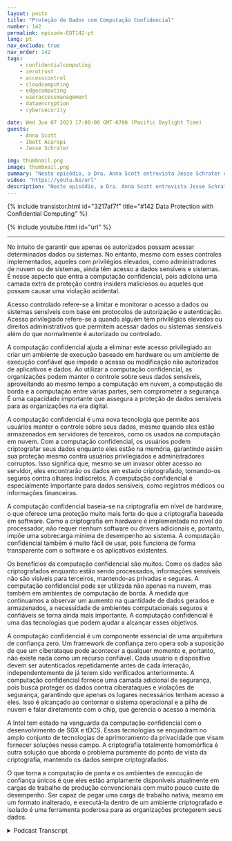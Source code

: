 ```yaml
---
layout: posts
title: "Proteção de Dados com Computação Confidencial"
number: 142
permalink: episode-EDT142-pt
lang: pt
nav_exclude: true
nav_order: 142
tags:
    - confidentialcomputing
    - zerotrust
    - accesscontrol
    - cloudcomputing
    - edgecomputing
    - useraccessmanagement
    - dataencryption
    - cybersecurity

date: Wed Jun 07 2023 17:00:00 GMT-0700 (Pacific Daylight Time)
guests:
    - Anna Scott
    - Ibett Acarapi
    - Jesse Schrater

img: thumbnail.png
image: thumbnail.png
summary: "Neste episódio, a Dra. Anna Scott entrevista Jesse Schrater e Ibett Acarapi sobre como proteger dados usando computação confidencial."
video: "https://youtu.be/url"
description: "Neste episódio, a Dra. Anna Scott entrevista Jesse Schrater e Ibett Acarapi sobre como proteger dados usando computação confidencial."
---
```


<div>
{% include transistor.html id="3217af7f" title="#142 Data Protection with Confidential Computing" %}

{% include youtube.html id="url" %}
</div>

---

No intuito de garantir que apenas os autorizados possam acessar determinados dados ou sistemas. No entanto, mesmo com esses controles implementados, aqueles com privilégios elevados, como administradores de nuvem ou de sistemas, ainda têm acesso a dados sensíveis e sistemas. É nesse aspecto que entra a computação confidencial, pois adiciona uma camada extra de proteção contra insiders maliciosos ou aqueles que possam causar uma violação acidental.

Acesso controlado refere-se a limitar e monitorar o acesso a dados ou sistemas sensíveis com base em protocolos de autorização e autenticação. Acesso privilegiado refere-se a quando alguém tem privilégios elevados ou direitos administrativos que permitem acessar dados ou sistemas sensíveis além do que normalmente é autorizado ou controlado.

A computação confidencial ajuda a eliminar este acesso privilegiado ao criar um ambiente de execução baseado em hardware ou um ambiente de execução confiável que impede o acesso ou modificação não autorizados de aplicativos e dados. Ao utilizar a computação confidencial, as organizações podem manter o controle sobre seus dados sensíveis, aproveitando ao mesmo tempo a computação em nuvem, a computação de borda e a computação entre várias partes, sem comprometer a segurança. É uma capacidade importante que assegura a proteção de dados sensíveis para as organizações na era digital.

A computação confidencial é uma nova tecnologia que permite aos usuários manter o controle sobre seus dados, mesmo quando eles estão armazenados em servidores de terceiros, como os usados na computação em nuvem. Com a computação confidencial, os usuários podem criptografar seus dados enquanto eles estão na memória, garantindo assim sua proteção mesmo contra usuários privilegiados e administradores corruptos. Isso significa que, mesmo se um invasor obter acesso ao servidor, eles encontrarão os dados em estado criptografado, tornando-os seguros contra olhares indiscretos. A computação confidencial é especialmente importante para dados sensíveis, como registros médicos ou informações financeiras.

A computação confidencial baseia-se na criptografia em nível de hardware, o que oferece uma proteção muito mais forte do que a criptografia baseada em software. Como a criptografia em hardware é implementada no nível do processador, não requer nenhum software ou drivers adicionais e, portanto, impõe uma sobrecarga mínima de desempenho ao sistema. A computação confidencial também é muito fácil de usar, pois funciona de forma transparente com o software e os aplicativos existentes.

Os benefícios da computação confidencial são muitos. Como os dados são criptografados enquanto estão sendo processados, informações sensíveis não são visíveis para terceiros, mantendo-as privadas e seguras. A computação confidencial pode ser utilizada não apenas na nuvem, mas também em ambientes de computação de borda. À medida que continuamos a observar um aumento na quantidade de dados gerados e armazenados, a necessidade de ambientes computacionais seguros e confiáveis se torna ainda mais importante. A computação confidencial é uma das tecnologias que podem ajudar a alcançar esses objetivos.

A computação confidencial é um componente essencial de uma arquitetura de confiança zero. Um framework de confiança zero opera sob a suposição de que um ciberataque pode acontecer a qualquer momento e, portanto, não existe nada como um recurso confiável. Cada usuário e dispositivo devem ser autenticados repetidamente antes de cada interação, independentemente de já terem sido verificados anteriormente. A computação confidencial fornece uma camada adicional de segurança, pois busca proteger os dados contra ciberataques e violações de segurança, garantindo que apenas os lugares necessários tenham acesso a eles. Isso é alcançado ao contornar o sistema operacional e a pilha de nuvem e falar diretamente com o chip, que gerencia o acesso à memória.

A Intel tem estado na vanguarda da computação confidencial com o desenvolvimento de SGX e tDCS. Essas tecnologias se enquadram no amplo conjunto de tecnologias de aprimoramento da privacidade que visam fornecer soluções nesse campo. A criptografia totalmente homomórfica é outra solução que aborda o problema puramente do ponto de vista da criptografia, mantendo os dados sempre criptografados.

O que torna a computação de ponta e os ambientes de execução de confiança únicos é que eles estão amplamente disponíveis atualmente em cargas de trabalho de produção convencionais com muito pouco custo de desempenho. Ser capaz de pegar uma carga de trabalho nativa, mesmo em um formato inalterado, e executá-la dentro de um ambiente criptografado e isolado é uma ferramenta poderosa para as organizações protegerem seus dados.



<details>
<summary> Podcast Transcript </summary>

<p></p>

</details>
